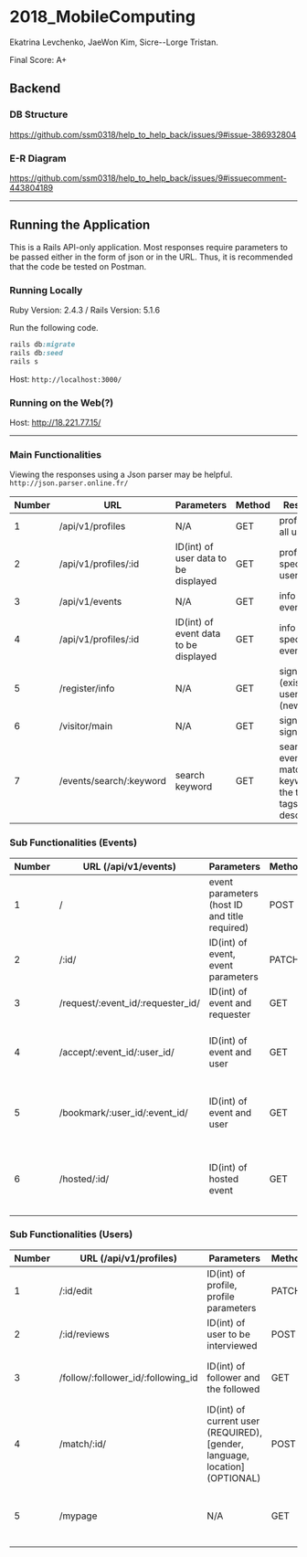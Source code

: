 # 2018_MobileComputing

Ekatrina Levchenko, JaeWon Kim, Sicre--Lorge Tristan.  

Final Score: A+  

## Backend

### DB Structure
https://github.com/ssm0318/help_to_help_back/issues/9#issue-386932804

### E-R Diagram
https://github.com/ssm0318/help_to_help_back/issues/9#issuecomment-443804189

---

## Running the Application
This is a Rails API-only application. Most responses require parameters to be passed either in the form of json or in the URL. Thus, it is recommended that the code be tested on Postman.

### Running Locally
Ruby Version: 2.4.3 / 
Rails Version: 5.1.6

Run the following code.
```ruby
rails db:migrate
rails db:seed
rails s
```
Host: ```http://localhost:3000/```

### Running on the Web(?)
Host: http://18.221.77.15/ 

---

### Main Functionalities
Viewing the responses using a Json parser may be helpful. ```http://json.parser.online.fr/```

Number | URL | Parameters | Method | Response
--- | --- | --- | --- | ---
1 | /api/v1/profiles | N/A | GET | profiles of all users
2 | /api/v1/profiles/:id | ID(int) of user data to be displayed | GET | profile of a specific user
3 | /api/v1/events | N/A | GET | info on all events
4 | /api/v1/profiles/:id | ID(int) of event data to be displayed | GET | info on a specific event
5 | /register/info | N/A | GET | sign in (existing user)/up (new user)
6 | /visitor/main | N/A | GET | sign out (if signed in)
7 | /events/search/:keyword | search keyword | GET | search events that match keyword (in the title, tags, or description)

### Sub Functionalities (Events)
Number | URL (/api/v1/events) | Parameters | Method | Response
--- | --- | --- | --- | ---
1 | / | event parameters (host ID and title required) | POST | create new event
2 | /:id/ | ID(int) of event, event parameters | PATCH | update specific event
3 | /request/:event_id/:requester_id/ | ID(int) of event and requester | GET | create a request to join event
4 | /accept/:event_id/:user_id/ | ID(int) of event and user | GET | accept a user who requested to join event
5 | /bookmark/:user_id/:event_id/ | ID(int) of event and user | GET | create a bookmark of an event for a user
6 | /hosted/:id/ | ID(int) of hosted event | GET | mark event as hosted and increment exp

### Sub Functionalities (Users)
Number | URL (/api/v1/profiles) | Parameters | Method | Response
--- | --- | --- | --- | ---
1 | /:id/edit | ID(int) of profile, profile parameters | PATCH | update profile of specific user
2 | /:id/reviews | ID(int) of user to be interviewed | POST | create a review on a user
3 | /follow/:follower_id/:following_id | ID(int) of follower and the followed | GET | user follows another user
4 | /match/:id/ | ID(int) of current user (REQUIRED), [gender, language, location] (OPTIONAL) | POST | match users
5 | /mypage | N/A | GET | show profile of currently sign in user
